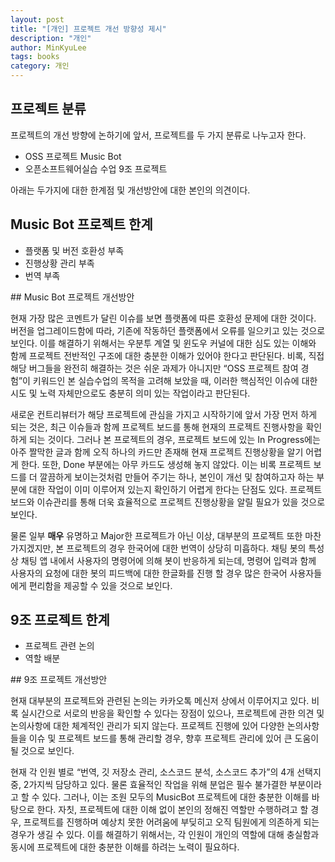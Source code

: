 ```yaml
---
layout: post
title: "[개인] 프로젝트 개선 방향성 제시"
description: "개인"
author: MinKyuLee
tags: books
category: 개인
---
```


## 프로젝트 분류
<p>
프로젝트의 개선 방향에 논하기에 앞서, 프로젝트를 두 가지 분류로 나누고자 한다.
<ul>
      <li>OSS 프로젝트 Music Bot</li>
      <li>오픈소프트웨어실습 수업 9조 프로젝트</li>
</ul>
아래는 두가지에 대한 한계점 및 개선방안에 대한 	본인의 의견이다.
</p>

## Music Bot 프로젝트 한계
<ul>
      <li>플랫폼 및 버전 호환성 부족</li>
      <li>진행상황 관리 부족</li>
      <li>번역 부족</li>
</ul>
## Music Bot 프로젝트 개선방안
<p> 현재 가장 많은 코멘트가 달린 이슈를 보면 플랫폼에 따른 호환성 문제에 대한 것이다. 버전을 업그레이드함에 따라, 기존에 작동하던 플랫폼에서 오류를 일으키고 있는 것으로 보인다. 이를 해결하기 위해서는 우분투 계열 및 윈도우 커널에 대한 심도 있는 이해와 함께 프로젝트 전반적인 구조에 대한 충분한 이해가 있어야 한다고 판단된다. 비록, 직접 해당 버그들을 완전히 해결하는 것은 쉬운 과제가 아니지만 “OSS 프로젝트 참여 경험”이 키워드인 본 실습수업의 목적을 고려해 보았을 때, 이러한 핵심적인 이슈에 대한 시도 및 노력 자체만으로도 충분히 의미 있는 작업이라고 판단된다.
</p>
<p>	새로운 컨트리뷰터가 해당 프로젝트에 관심을 가지고 시작하기에 앞서 가장 먼저 하게 되는 것은, 최근 이슈들과 함께 프로젝트 보드를 통해 현재의 프로젝트 진행사항을 확인하게 되는 것이다. 그러나 본 프로젝트의 경우, 프로젝트 보드에 있는 In Progress에는 아주 짤막한 글과 함께 오직 하나의 카드만 존재해 현재 프로젝트 진행상황을 알기 어렵게 한다. 또한, Done 부분에는 아무 카드도 생성해 놓지 않았다. 이는 비록 프로젝트 보드를 더 깔끔하게 보이는것처럼 만들어 주기는 하나, 본인이 개선 및 참여하고자 하는 부분에 대한 작업이 이미 이루어져 있는지 확인하기 어렵게 한다는 단점도 있다. 프로젝트 보드와 이슈관리를 통해 더욱 효율적으로 프로젝트 진행상황을 알릴 필요가 있을 것으로 보인다. 
</p>
<p>	물론 일부 <strong>매우</strong> 유명하고 Major한 프로젝트가 아닌 이상, 대부분의 프로젝트 또한 마찬가지겠지만, 본 프로젝트의 경우 한국어에 대한 번역이 상당히 미흡하다. 채팅 봇의 특성상 채팅 앱 내에서 사용자의 명령어에 의해 봇이 반응하게 되는데, 명령어 입력과 함께 사용자의 요청에 대한 봇의 피드백에 대한 한글화를 진행 할 경우 많은 한국어 사용자들에게 편리함을 제공할 수 있을 것으로 보인다.
</p>

## 9조 프로젝트 한계
<ul>
      <li>프로젝트 관련 논의</li>
      <li>역할 배분</li>
</ul>
## 9조 프로젝트 개선방안
<p>	현재 대부분의 프로젝트와 관련된 논의는 카카오톡 메신저 상에서 이루어지고 있다. 비록 실시간으로 서로의 반응을 확인할 수 있다는 장점이 있으나, 프로젝트에 관한 의견 및 논의사항에 대한 체계적인 관리가 되지 않는다. 프로젝트 진행에 있어 다양한 논의사항들을 이슈 및 프로젝트 보드를 통해 관리할 경우, 향후 프로젝트 관리에 있어 큰 도움이 될 것으로 보인다.
</p>
<p>	현재 각 인원 별로 “번역, 깃 저장소 관리, 소스코드 분석, 소스코드 추가”의 4개 선택지 중, 2가지씩 담당하고 있다. 물론 효율적인 작업을 위해 분업은 필수 불가결한 부분이라고 할 수 있다. 그러나, 이는 조원 모두의 MusicBot 프로젝트에 대한 충분한 이해를 바탕으로 한다. 자칫, 프로젝트에 대한 이해 없이 본인의 정해진 역할만 수행하려고 할 경우, 프로젝트를 진행하며 예상치 못한 어려움에 부딪히고 오직 팀원에게 의존하게 되는 경우가 생길 수 있다. 이를 해결하기 위해서는, 각 인원이 개인의 역할에 대해 충실함과 동시에 프로젝트에 대한 충분한 이해를 하려는 노력이 필요하다.
</p>
